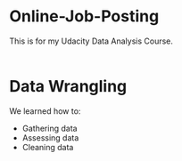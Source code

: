 # Online-Job-Posting
This is for my Udacity Data Analysis Course.
<br></br>
# Data Wrangling
We learned how to:
- Gathering data
- Assessing data
- Cleaning data
